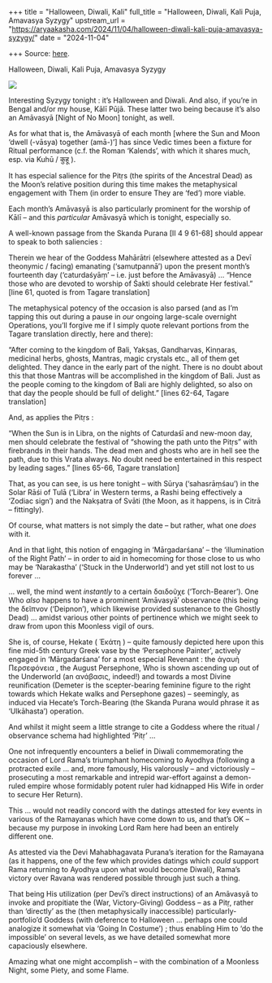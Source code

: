 +++
title = "Halloween, Diwali, Kali"
full_title = "Halloween, Diwali, Kali Puja, Amavasya Syzygy"
upstream_url = "https://aryaakasha.com/2024/11/04/halloween-diwali-kali-puja-amavasya-syzygy/"
date = "2024-11-04"

+++
Source: [here](https://aryaakasha.com/2024/11/04/halloween-diwali-kali-puja-amavasya-syzygy/).

Halloween, Diwali, Kali Puja, Amavasya Syzygy

![](https://aryaakasha.com/wp-content/uploads/2024/10/hekate-amavasya-persephone-painter.png?w=1024)

Interesting Syzygy tonight : it’s Halloween and Diwali. And also, if you’re in Bengal and/or my house, Kālī Pūjā. These latter two being because it’s also an Amāvasyā \[Night of No Moon\] tonight, as well.

As for what that is, the Amāvasyā of each month \[where the Sun and Moon ‘dwell (-vāsya) together (amā-)’\] has since Vedic times been a fixture for Ritual performance (c.f. the Roman ‘Kalends’, with which it shares much, esp. via Kuhū / कुहू ).

It has especial salience for the Pitṛs (the spirits of the Ancestral Dead) as the Moon’s relative position during this time makes the metaphysical engagement with Them (in order to ensure They are ‘fed’) more viable.

Each month’s Amāvasyā is also particularly prominent for the worship of Kālī – and this *particular* Amāvasyā which is tonight, especially so.

A well-known passage from the Skanda Purana \[II 4 9 61-68\] should appear to speak to both saliencies :

Therein we hear of the Goddess Mahārātri (elsewhere attested as a Devī theonymic / facing) emanating (‘samutpannā’) upon the present month’s fourteenth day (‘caturdaśyāṃ’ – i.e. just before the Amāvasyā) … “Hence those who are devoted to worship of Śakti should celebrate Her festival.” \[line 61, quoted is from Tagare translation\]

The metaphysical potency of the occasion is also parsed (and as I’m tapping this out during a pause in *our* ongoing large-scale overnight Operations, you’ll forgive me if I simply quote relevant portions from the Tagare translation directly, here and there):

“After coming to the kingdom of Bali, Yakṣas, Gandharvas, Kinṇaras, medicinal herbs, ghosts, Mantras, magic crystals etc., all of them get delighted. They dance in the early part of the night. There is no doubt about this that those Mantras will be accomplished in the kingdom of Bali. Just as the people coming to the kingdom of Bali are highly delighted, so also on that day the people should be full of delight.” \[lines 62-64, Tagare translation\]

And, as applies the Pitṛs :

“When the Sun is in Libra, on the nights of Caturdaśī and new-moon day, men should celebrate the festival of “showing the path unto the Pitṛs” with firebrands in their hands. The dead men and ghosts who are in hell see the path, due to this Vrata always. No doubt need be entertained in this respect by leading sages.” \[lines 65-66, Tagare translation\]

That, as you can see, is us here tonight – with Sūrya (‘sahasrāṃśau’) in the Solar Rāśi of Tulā (‘Libra’ in Western terms, a Rashi being effectively a ‘Zodiac sign’) and the Nakṣatra of Svāti (the Moon, as it happens, is in Citrā – fittingly).

Of course, what matters is not simply the date – but rather, what one *does* with it.

And in that light, this notion of engaging in ‘Mārgadarśana’ – the ‘illumination of the Right Path’ – in order to aid in homecoming for those close to us who may be ‘Narakastha’ (‘Stuck in the Underworld’) and yet still not lost to us forever …

… well, the mind went *instantly* to a certain δαιδοῦχε (‘Torch-Bearer’). One Who *also* happens to have a prominent ‘Amāvasyā’ observance (this being the δεῖπνον (‘Deipnon’), which likewise provided sustenance to the Ghostly Dead) … amidst various other points of pertinence which we might seek to draw from upon this Moonless vigil of ours.

She is, of course, Hekate ( Ἑκάτη ) – quite famously depicted here upon this fine mid-5th century Greek vase by the ‘Persephone Painter’, actively engaged in ‘Mārgadarśana’ for a most especial Revenant : the ἀγαυὴ Περσεφόνεια , the August Persephone, Who is shown ascending up out of the Underworld (an ανάβασις, indeed!) and towards a most Divine reunification (Demeter is the scepter-bearing feminine figure to the right towards which Hekate walks and Persephone gazes) – seemingly, as induced via Hecate’s Torch-Bearing (the Skanda Purana would phrase it as ‘Ulkāhasta’) operation.

And whilst it might seem a little strange to cite a Goddess where the ritual / observance schema had highlighted ‘Pitṛ’ …

One not infrequently encounters a belief in Diwali commemorating the occasion of Lord Rama’s triumphant homecoming to Ayodhya (following a protracted exile … and, more famously, His valorously – and victoriously – prosecuting a most remarkable and intrepid war-effort against a demon-ruled empire whose formidably potent ruler had kidnapped His Wife in order to secure Her Return).

This … would not readily concord with the datings attested for key events in various of the Ramayanas which have come down to us, and that’s OK – because my purpose in invoking Lord Ram here had been an entirely different one.

As attested via the Devi Mahabhagavata Purana’s iteration for the Ramayana (as it happens, one of the few which provides datings which *could* support Rama returning to Ayodhya upon what would become Diwali), Rama’s victory over Ravana was rendered possible through just such a thing.

That being His utilization (per Devī’s direct instructions) of an Amāvasyā to invoke and propitiate the (War, Victory-Giving) Goddess – as a Pitṛ, rather than ‘directly’ as the (then metaphysically inaccessible) particularly-portfolio’d Goddess (with deference to Halloween … perhaps one could analogize it somewhat via ‘Going In Costume’) ; thus enabling Him to ‘do the impossible’ on several levels, as we have detailed somewhat more capaciously elsewhere.

Amazing what one might accomplish – with the combination of a Moonless Night, some Piety, and some Flame.
